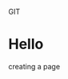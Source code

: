 <html>
  <head>
    <p>GIT</p>
  </head>
  <body>
    <h1> Hello </h1>
    <p> creating a page</p>
  </body>
</html>
